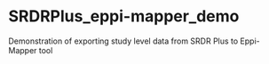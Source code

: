 # SRDRPlus_eppi-mapper_demo
Demonstration of exporting study level data from SRDR Plus to Eppi-Mapper tool
